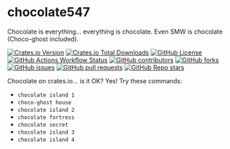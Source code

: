 # chocolate547
Chocolate is everything... everything is chocolate. Even SMW is chocolate (Choco-ghost included).

[![Crates.io Version](https://img.shields.io/crates/v/chocolate547)](https://crates.io/crates/chocolate547)
[![Crates.io Total Downloads](https://img.shields.io/crates/d/chocolate547)](https://crates.io/crates/chocolate547)
[![GitHub License](https://img.shields.io/github/license/romw314/chocolate547)](https://github.com/romw314/chocolate547/blob/master/UNLICENSE.txt)
[![GitHub Actions Workflow Status](https://img.shields.io/github/actions/workflow/status/romw314/chocolate547/rust.yml?logo=githubactions&logoColor=white)](https://github.com/romw314/chocolate547/actions/workflows/rust.yml)
[![GitHub contributors](https://img.shields.io/github/contributors/romw314/chocolate547?logo=github)](https://github.com/romw314/chocolate547/graphs/contributors)
[![GitHub forks](https://img.shields.io/github/forks/romw314/chocolate547?style=flat&logo=github)](https://github.com/romw314/chocolate547/forks)
[![GitHub issues](https://img.shields.io/github/issues/romw314/chocolate547?logo=github)](https://github.com/romw314/chocolate547/issues)
[![GitHub pull requests](https://img.shields.io/github/issues-pr/romw314/chocolate547?logo=github)](https://github.com/romw314/chocolate547/pulls)
[![GitHub Repo stars](https://img.shields.io/github/stars/romw314/chocolate547?style=flat&logo=github)](https://github.com/romw314/chocolate547/stargazers)

Chocolate on crates.io... is it OK? Yes! Try these commands:

* `chocolate island 1`
* `choco-ghost house`
* `chocolate island 2`
* `chocolate fortress`
* `chocolate secret`
* `chocolate island 3`
* `chocolate island 4`
